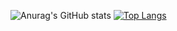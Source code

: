 ![Anurag's GitHub stats](https://github-readme-stats.vercel.app/api?username=patrickfc17&show_icons=true&theme=tokyonight)
[![Top Langs](https://github-readme-stats.vercel.app/api/top-langs/?username=patrickfc17&show_icons=true&theme=tokyonight)](https://github.com/anuraghazra/github-readme-stats)
